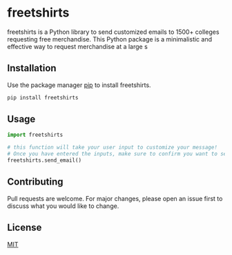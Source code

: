 # freetshirts

freetshirts is a Python library to send customized emails to 1500+ colleges requesting free merchandise.
This Python package is a minimalistic and effective way to request merchandise at a large s

## Installation

Use the package manager [pip](https://pip.pypa.io/en/stable/) to install freetshirts.

```bash
pip install freetshirts
```

## Usage

```python
import freetshirts

# this function will take your user input to customize your message!
# Once you have entered the inputs, make sure to confirm you want to send the email, and your email will be off to 1500+ colleges!
freetshirts.send_email()
```

## Contributing
Pull requests are welcome. For major changes, please open an issue first to discuss what you would like to change.

## License
[MIT](https://choosealicense.com/licenses/mit/)
